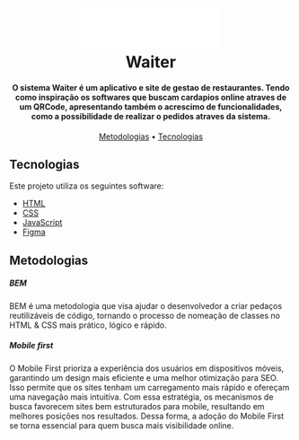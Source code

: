 
<h1 align="center">
  <br>
  <a href=""><img src="./assets/logo-waiter.svg" alt="logo do waiter" width="250"></a>
  <br>
  Waiter
  <br>
</h1>

<h4 align="center">O sistema Waiter é um aplicativo e site de gestao de restaurantes. Tendo como inspiração os softwares que buscam cardapios online atraves de um QRCode, apresentando também o acrescimo de funcionalidades, como a possibilidade de realizar o pedidos atraves da sistema.</h4>

<p align="center">
  <a href="#Metodologias">Metodologias</a> •
  <a href="#tecnologias">Tecnologias</a>
</p>

## Tecnologias

Este projeto utiliza os seguintes software:

- [HTML]([https://pt-br.legacy.reactjs.org/](https://developer.mozilla.org/pt-BR/docs/Web/HTML))
- [CSS](https://developer.mozilla.org/pt-BR/docs/Web/CSS)
- [JavaScript](https://developer.mozilla.org/pt-BR/docs/Web/JavaScript)
- [Figma](https://www.figma.com/)

## Metodologias

<h5>BEM</h5>
<p>BEM é uma metodologia que visa ajudar o desenvolvedor a criar pedaços reutilizáveis de código, tornando o processo de nomeação de classes no HTML & CSS mais prático, lógico e rápido.</p>
<h5>Mobile first</h5>
<p>O Mobile First prioriza a experiência dos usuários em dispositivos móveis, garantindo um design mais eficiente e uma melhor otimização para SEO. Isso permite que os sites tenham um carregamento mais rápido e ofereçam uma navegação mais intuitiva. Com essa estratégia, os mecanismos de busca favorecem sites bem estruturados para mobile, resultando em melhores posições nos resultados. Dessa forma, a adoção do Mobile First se torna essencial para quem busca mais visibilidade online.</p>
